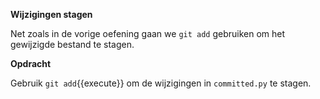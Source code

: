 **Wijzigingen stagen**

Net zoals in de vorige oefening gaan we `git add` gebruiken om het gewijzigde bestand te stagen.

**Opdracht** 

Gebruik ```git add```{{execute}} om de wijzigingen in `committed.py` te stagen.